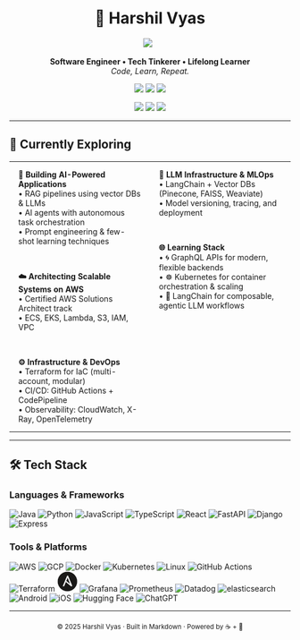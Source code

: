 <h1 align="center">🚀 Harshil Vyas</h1>
<div align="center">
<img src="https://user-images.githubusercontent.com/18350557/176309783-0785949b-9127-417c-8b55-ab5a4333674e.gif" width="50" />&nbsp;&nbsp;
</div>

<p align="center">
  <b>Software Engineer • Tech Tinkerer • Lifelong Learner</b><br>
  <i>Code, Learn, Repeat.</i>
</p>

<p align="center">
  <img src="https://img.shields.io/badge/Location-San%20Jose%2C%20CA-00adb5?style=flat-square&logo=google-maps&logoColor=white" />
  <img src="https://img.shields.io/badge/Focus-AI%20%7C%20Cloud%20%7C%20DevTools-ffb400?style=flat-square" />
  <img src="https://img.shields.io/badge/Status-Open%20to%20Collaborate-4caf50?style=flat-square" />
</p>

<p align="center">
  <a href="mailto:hvyas330@outlook.com"><img src="https://img.shields.io/badge/Email-hvyas330@outlook.com-0078D4?style=flat-square&logo=microsoftoutlook&logoColor=white" /></a>
  <a href="https://www.linkedin.com/in/harshil-vyas" target="_blank"><img src="https://img.shields.io/badge/LinkedIn-Harshil%20Vyas-0a66c2?style=flat-square&logo=linkedin&logoColor=white" /></a>
  <a href="https://github.com/Harshil-V" target="_blank"><img src="https://img.shields.io/badge/GitHub-Harshil--V-181717?style=flat-square&logo=github&logoColor=white" /></a>
</p>

---


## 🧠 Currently Exploring

<div align="center">
<p align="center" >

<table style="border-collapse: collapse; border: none; margin: 0 auto;">
  <tr>
    <td valign="top" width="50%" style="border: none; padding: 0 1rem;">

<strong>🤖 Building AI-Powered Applications</strong><br>
• RAG pipelines using vector DBs & LLMs<br>
• AI agents with autonomous task orchestration<br>
• Prompt engineering & few-shot learning techniques<br>

<br>

<strong>☁️ Architecting Scalable Systems on AWS</strong><br>
• Certified AWS Solutions Architect track<br>
• ECS, EKS, Lambda, S3, IAM, VPC<br>

<br>

<strong>⚙️ Infrastructure & DevOps</strong><br>
• Terraform for IaC (multi-account, modular)<br>
• CI/CD: GitHub Actions + CodePipeline<br>
• Observability: CloudWatch, X-Ray, OpenTelemetry<br>

</td>
<td valign="top" width="50%" style="border: none; padding: 0 1rem;">

<strong>🧩 LLM Infrastructure & MLOps</strong><br>
• LangChain + Vector DBs (Pinecone, FAISS, Weaviate)<br>
• Model versioning, tracing, and deployment<br>

<br>

<strong>🌐 Learning Stack</strong><br>
• 🌀 GraphQL APIs for modern, flexible backends<br>
• ☸️ Kubernetes for container orchestration & scaling<br>
• 🧠 LangChain for composable, agentic LLM workflows<br>

</td>
  </tr>
</table>

</p>
</div>



---

## 🛠️ Tech Stack

### Languages & Frameworks

<p align="left">
  <img src="https://raw.githubusercontent.com/danielcranney/readme-generator/main/public/icons/skills/java-colored.svg" width="36" height="36" alt="Java" />
  <img src="https://raw.githubusercontent.com/danielcranney/readme-generator/main/public/icons/skills/python-colored.svg" width="36" height="36" alt="Python" />
  <img src="https://raw.githubusercontent.com/danielcranney/readme-generator/main/public/icons/skills/javascript-colored.svg" width="36" height="36" alt="JavaScript" />
  <img src="https://raw.githubusercontent.com/danielcranney/readme-generator/main/public/icons/skills/typescript-colored.svg" width="36" height="36" alt="TypeScript" />
  <img src="https://raw.githubusercontent.com/danielcranney/readme-generator/main/public/icons/skills/react-colored.svg" width="36" height="36" alt="React" />
  <img src="https://raw.githubusercontent.com/danielcranney/readme-generator/main/public/icons/skills/fastapi-colored.svg" width="36" height="36" alt="FastAPI" />
  <img src="https://raw.githubusercontent.com/danielcranney/readme-generator/main/public/icons/skills/django-colored.svg" width="36" height="36" alt="Django" />
  <img src="https://raw.githubusercontent.com/danielcranney/readme-generator/main/public/icons/skills/express-colored.svg" width="36" height="36" alt="Express" />
</p>

### Tools & Platforms

<p align="left">

  <!-- 🌩️ Cloud & DevOps -->
  <img src="https://raw.githubusercontent.com/danielcranney/readme-generator/main/public/icons/skills/aws-colored.svg" width="36" height="36" alt="AWS" />
  <img src="https://raw.githubusercontent.com/danielcranney/readme-generator/main/public/icons/skills/googlecloud-colored.svg" width="36" height="36" alt="GCP" />
  <img src="https://cdn.jsdelivr.net/gh/devicons/devicon/icons/docker/docker-original.svg" width="36" height="36" alt="Docker" />
  <img src="https://cdn.jsdelivr.net/gh/devicons/devicon/icons/kubernetes/kubernetes-plain.svg" width="36" height="36" alt="Kubernetes" />
  <img src="https://raw.githubusercontent.com/danielcranney/readme-generator/main/public/icons/skills/linux-colored.svg" width="36" height="36" alt="Linux" />
  <img src="https://cdn.jsdelivr.net/gh/devicons/devicon/icons/github/github-original.svg" width="36" height="36" alt="GitHub Actions" />
  <img src="https://cdn.jsdelivr.net/gh/devicons/devicon/icons/terraform/terraform-original.svg" width="36" height="36" alt="Terraform" />
  <img src="https://raw.githubusercontent.com/devicons/devicon/master/icons/ansible/ansible-original.svg" width="36" height="36" alt="Ansible" />

  <!-- 📈 Monitoring & Observability -->
  <img src="https://cdn.jsdelivr.net/gh/devicons/devicon/icons/grafana/grafana-original.svg" width="36" height="36" alt="Grafana" />
  <img src="https://cdn.jsdelivr.net/gh/devicons/devicon/icons/prometheus/prometheus-original.svg" width="36" height="36" alt="Prometheus" />
  <img src="https://cdn.jsdelivr.net/gh/devicons/devicon@latest/icons/datadog/datadog-original.svg" width="36" height="36" alt="Datadog" />
  <img src="https://cdn.jsdelivr.net/gh/devicons/devicon@latest/icons/elasticsearch/elasticsearch-original.svg" width="36" height="36" alt="elasticsearch" />
          

  <!-- 📱 Mobile Platforms -->
  <img src="https://cdn.jsdelivr.net/gh/devicons/devicon/icons/android/android-original.svg" width="36" height="36" alt="Android" />
  <img src="https://cdn.jsdelivr.net/gh/devicons/devicon/icons/apple/apple-original.svg" width="36" height="36" alt="iOS" />

  <!-- 🤖 LLM / AI Tools -->
  <img src="https://huggingface.co/datasets/huggingface/brand-assets/resolve/main/hf-logo.svg" width="36" height="36" alt="Hugging Face" />
  <img src="https://upload.wikimedia.org/wikipedia/commons/0/04/ChatGPT_logo.svg" width="36" height="36" alt="ChatGPT" />

</p>

---

<p align="center">
  <sub>© 2025 Harshil Vyas · Built in Markdown · Powered by ☕ + 🚀</sub>
</p>
